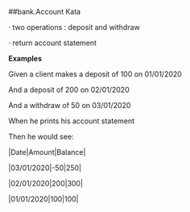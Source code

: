 ##bank.Account Kata

· two operations : deposit and withdraw

· return account statement

**Examples**

Given a client makes a deposit of 100 on 01/01/2020

And a deposit of 200 on 02/01/2020 

And a withdraw of 50 on 03/01/2020 

When he prints his account statement 

Then he would see:

|Date|Amount|Balance|

|03/01/2020|-50|250| 

|02/01/2020|200|300|

|01/01/2020|100|100|
